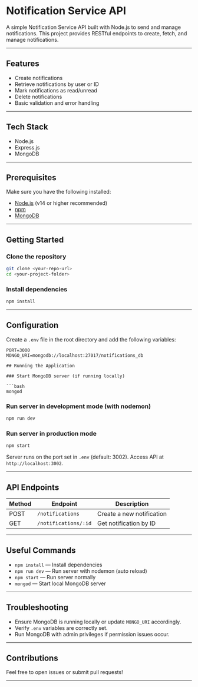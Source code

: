 # Notification Service API

A simple Notification Service API built with Node.js to send and manage notifications. This project provides RESTful endpoints to create, fetch, and manage notifications.

---

## Features

- Create notifications
- Retrieve notifications by user or ID
- Mark notifications as read/unread
- Delete notifications
- Basic validation and error handling

---

## Tech Stack

- Node.js
- Express.js
- MongoDB

---

## Prerequisites

Make sure you have the following installed:

- [Node.js](https://nodejs.org/) (v14 or higher recommended)
- [npm](https://www.npmjs.com/get-npm)
- [MongoDB](https://www.mongodb.com/)

---

## Getting Started

### Clone the repository

```bash
git clone <your-repo-url>
cd <your-project-folder>
````

### Install dependencies

```bash
npm install
```

---

## Configuration

Create a `.env` file in the root directory and add the following variables:

```env
PORT=3000
MONGO_URI=mongodb://localhost:27017/notifications_db

## Running the Application

### Start MongoDB server (if running locally)

```bash
mongod
```

### Run server in development mode (with nodemon)

```bash
npm run dev
```

### Run server in production mode

```bash
npm start
```

Server runs on the port set in `.env` (default: 3002). Access API at `http://localhost:3002`.

---

## API Endpoints

| Method | Endpoint                      | Description                  |
| ------ | ----------------------------- | ---------------------------- |
| POST   | `/notifications`              | Create a new notification    |
| GET    | `/notifications/:id`          | Get notification by ID       |

---

## Useful Commands

* `npm install` — Install dependencies
* `npm run dev` — Run server with nodemon (auto reload)
* `npm start` — Run server normally
* `mongod` — Start local MongoDB server

---


## Troubleshooting

* Ensure MongoDB is running locally or update `MONGO_URI` accordingly.
* Verify `.env` variables are correctly set.
* Run MongoDB with admin privileges if permission issues occur.

---

## Contributions

Feel free to open issues or submit pull requests!

---


